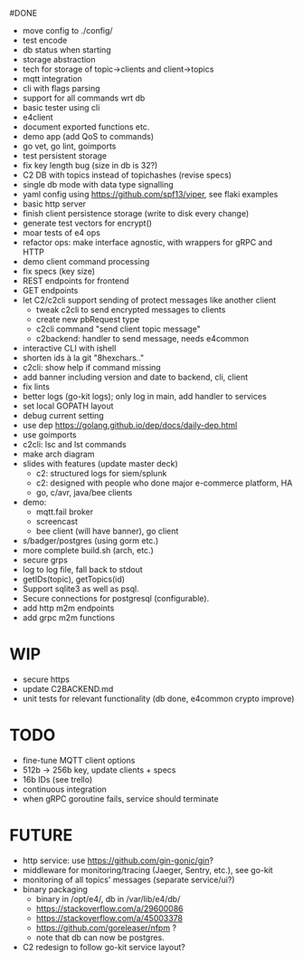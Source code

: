 #DONE

* move config to ./config/
* test encode
* db status when starting
* storage abstraction
* tech for storage of topic->clients and client->topics
* mqtt integration
* cli with flags parsing
* support for all commands wrt db
* basic tester using cli 
* e4client
* document exported functions etc.
* demo app (add QoS to commands)
* go vet, go lint, goimports
* test persistent storage
* fix key length bug (size in db is 32?)
* C2 DB with topics instead of topichashes (revise specs)
* single db mode with data type signalling
* yaml config using https://github.com/spf13/viper, see flaki examples
* basic http server
* finish client persistence storage (write to disk every change)
* generate test vectors for encrypt() 
* moar tests of e4 ops
* refactor ops: make interface agnostic, with wrappers for gRPC and HTTP
* demo client command processing
* fix specs (key size)
* REST endpoints for frontend
* GET endpoints
* let C2/c2cli support sending of protect messages like another client
    - tweak c2cli to send encrypted messages to clients
    - create new pbRequest type
    - c2cli command "send client topic message"
    - c2backend: handler to send message, needs e4common
* interactive CLI with ishell
* shorten ids à la git "8hexchars.."
* c2cli: show help if command missing
* add banner including version and date to backend, cli, client
* fix lints
* better logs (go-kit logs); only log in main, add handler to services
* set local GOPATH layout
* debug current setting
* use dep https://golang.github.io/dep/docs/daily-dep.html
* use goimports
* c2cli: lsc and lst commands 
* make arch diagram
* slides with features (update master deck)
    - c2: structured logs for siem/splunk
    - c2: designed with people who done major e-commerce platform, HA
    - go, c/avr, java/bee clients
* demo:
    - mqtt.fail broker
    - screencast
    - bee client (will have banner), go client
* s/badger/postgres (using gorm etc.)
* more complete build.sh (arch, etc.)
* secure grps
* log to log file, fall back to stdout
* getIDs(topic), getTopics(id)
* Support sqlite3 as well as psql.
* Secure connections for postgresql (configurable).
* add http m2m endpoints
* add grpc m2m functions

# WIP

* secure https
* update C2BACKEND.md
* unit tests for relevant functionality (db done, e4common crypto improve)

# TODO

* fine-tune MQTT client options
* 512b -> 256b key, update clients + specs
* 16b IDs (see trello)
* continuous integration
* when gRPC goroutine fails, service should terminate

# FUTURE

* http service: use <https://github.com/gin-gonic/gin>?
* middleware for monitoring/tracing (Jaeger, Sentry, etc.), see go-kit
* monitoring of all topics' messages (separate service/ui?)
* binary packaging
    - binary in /opt/e4/, db in /var/lib/e4/db/
    - https://stackoverflow.com/a/29600086
    - https://stackoverflow.com/a/45003378
    - https://github.com/goreleaser/nfpm ?
    - note that db can now be postgres.
* C2 redesign to follow go-kit service layout?

